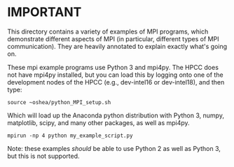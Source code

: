 # IMPORTANT

This directory contains a variety of examples of MPI programs, which demonstrate different aspects of MPI (in particular, different types of MPI communication).  They are heavily annotated to explain exactly what's going on.

These mpi example programs use Python 3 and mpi4py.  The HPCC does 
not have mpi4py installed, but you can load this by logging onto 
one of the development nodes of the HPCC (e.g., dev-intel16 or dev-intel18), and then type:

```
source ~oshea/python_MPI_setup.sh
```

Which will load up the Anaconda python distribution with Python 3, numpy, matplotlib, scipy, and many other packages, as well as mpi4py.  

```
mpirun -np 4 python my_example_script.py
```

Note: these examples *should* be able to use Python 2 as well as Python 3, but this is not supported.  
